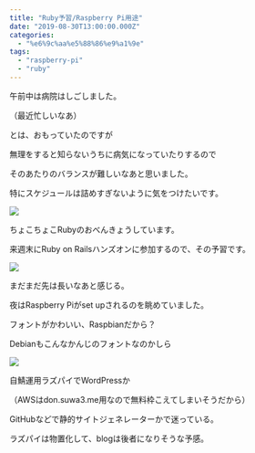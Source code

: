 ```yaml
---
title: "Ruby予習/Raspberry Pi用途"
date: "2019-08-30T13:00:00.000Z"
categories: 
  - "%e6%9c%aa%e5%88%86%e9%a1%9e"
tags: 
  - "raspberry-pi"
  - "ruby"
---
```


午前中は病院はしごしました。

（最近忙しいなあ）

とは、おもっていたのですが

無理をすると知らないうちに病気になっていたりするので

そのあたりのバランスが難しいなあと思いました。

特にスケジュールは詰めすぎないように気をつけたいです。

![](http://wp.suwa3.me/wp-content/uploads/2019/09/e382b9e382afe383aae383bce383b3e382b7e383a7e38383e38388-2019-08-31-18.52.13.png?w=660)

ちょこちょこRubyのおべんきょうしています。

来週末にRuby on Railsハンズオンに参加するので、その予習です。

![](http://wp.suwa3.me/wp-content/uploads/2019/09/e382b9e382afe383aae383bce383b3e382b7e383a7e38383e38388-2019-09-01-11.28.40.png?w=856)

まだまだ先は長いなあと感じる。

夜はRaspberry Piがset upされるのを眺めていました。

フォントがかわいい、Raspbianだから？

Debianもこんなかんじのフォントなのかしら

![](https://media.discordapp.net/attachments/616979732122042388/617549982165368843/2019-08-30-21-19-22.jpg?width=585&height=585)

自鯖運用ラズパイでWordPressか

（AWSはdon.suwa3.me用なので無料枠こえてしまいそうだから）

GitHubなどで静的サイトジェネレーターかで迷っている。

ラズパイは物置化して、blogは後者になりそうな予感。
